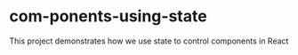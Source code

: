 # com-ponents-using-state
This project demonstrates how we use state to control components in React
